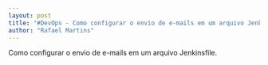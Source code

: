 ```yaml
---
layout: post
title: "#DevOps - Como configurar o envio de e-mails em um arquivo Jenkinsfile"
author: "Rafael Martins"
---
```


Como configurar o envio de e-mails em um arquivo Jenkinsfile.